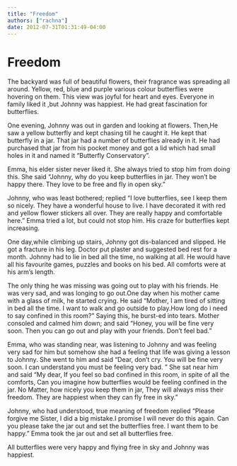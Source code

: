 ```yaml
---
title: "Freedom"
authors: ["rachna"]
date: 2012-07-31T01:31:49-04:00
---
```


# Freedom



The backyard was full of beautiful flowers, their fragrance was spreading all around. Yellow, red, blue and purple various colour butterflies were hovering on them. This view was joyful for heart and eyes. Everyone in family liked it ,but Johnny was happiest. He had great fascination for butterflies.

One evening, Johnny was out in garden and looking at flowers. Then,He saw a yellow butterfly and kept chasing till he caught it. He kept that butterfly in a jar. That jar had a number of butterflies already in it. He had purchased that jar from his pocket money and got a lid which had small holes in it and named it “Butterfly Conservatory”.

Emma, his elder sister never liked it. She always tried to stop him from doing this. She said “Johnny, why do you keep butterflies in jar. They won’t be happy there. They love to be free and fly in open sky.”

Johnny, who was least bothered; replied “I love butterflies, see I keep them so nicely. They have a wonderful house to live. I have decorated it with red and yellow flower stickers all over. They are really happy and comfortable here.” Emma tried a lot, but could not stop him. His craze for butterflies kept increasing.

One day,while climbing up stairs, Johnny got dis-balanced and slipped. He got a fracture in his leg. Doctor put plaster and suggested bed rest for a month. Johnny had to lie in bed all the time, no walking at all. He would have all his favourite games, puzzles and books on his bed. All comforts were at his arm’s length.

The only thing he was missing was going out to play with his friends. He was very sad, and was longing to go out.One day when his mother came with a glass of milk, he started crying. He said “Mother, I am tired of sitting in bed all the time. I want to walk and go outside to play.How long do i need to say confined in this room?” Saying this, he burst-ed into tears. Mother consoled and calmed him down; and said “Honey, you will be fine very soon. Then you can go out and play with your friends. Don’t feel bad.”

Emma, who was standing near, was listening to Johnny and was feeling very sad for him but somehow she had a feeling that life was giving a lesson to Johnny. She went to him and said “Dear, don’t cry. You will be fine very soon. I can understand you must be feeling very bad. ” She sat near him and said “My dear, If you feel so bad confined in this room, in spite of all the comforts, Can you imagine how butterflies would be feeling confined in the jar. No Matter, how nicely you keep them in jar, They will always miss their freedom. They are happiest when they can fly free in sky.”

Johnny, who had understood, true meaning of freedom replied “Please forgive me Sister, I did a big mistake.I promise I will never do this again. Can you please take the jar out and set the butterflies free. I want them to be happy.” Emma took the jar out and set all butterflies free.

All butterflies were very happy and flying free in sky and Johnny was happiest.

